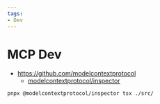 ```yaml
---
tags:
- Dev
---
```


# MCP Dev

- https://github.com/modelcontextprotocol
  - [modelcontextprotocol/inspector](https://github.com/modelcontextprotocol/inspector)


```bash
pnpx @modelcontextprotocol/inspector tsx ./src/
```

